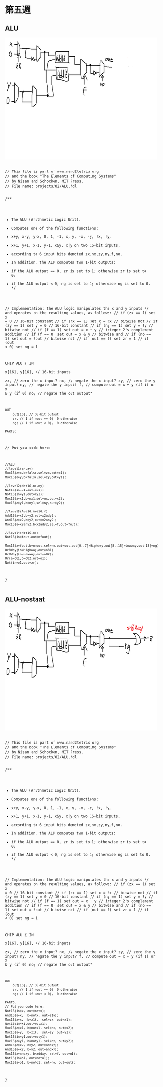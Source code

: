 # 第五週

## ALU
<img src="https://github.com/owen4096/co109a/blob/master/02/ALU.png" width="500" height="400"  align=center /> 
<pre><code>
// This file is part of www.nand2tetris.org
// and the book "The Elements of Computing Systems"
// by Nisan and Schocken, MIT Press.
// File name: projects/02/ALU.hdl

/**
 * The ALU (Arithmetic Logic Unit).
 * Computes one of the following functions:
 * x+y, x-y, y-x, 0, 1, -1, x, y, -x, -y, !x, !y,
 * x+1, y+1, x-1, y-1, x&y, x|y on two 16-bit inputs, 
 * according to 6 input bits denoted zx,nx,zy,ny,f,no.
 * In addition, the ALU computes two 1-bit outputs:
 * if the ALU output == 0, zr is set to 1; otherwise zr is set to 0;
 * if the ALU output < 0, ng is set to 1; otherwise ng is set to 0.
 */

// Implementation: the ALU logic manipulates the x and y inputs
// and operates on the resulting values, as follows:
// if (zx == 1) set x = 0        // 16-bit constant
// if (nx == 1) set x = !x       // bitwise not
// if (zy == 1) set y = 0        // 16-bit constant
// if (ny == 1) set y = !y       // bitwise not
// if (f == 1)  set out = x + y  // integer 2's complement addition
// if (f == 0)  set out = x & y  // bitwise and
// if (no == 1) set out = !out   // bitwise not
// if (out == 0) set zr = 1
// if (out < 0) set ng = 1

CHIP ALU {
    IN  
        x[16], y[16],  // 16-bit inputs        
        zx, // zero the x input?
        nx, // negate the x input?
        zy, // zero the y input?
        ny, // negate the y input?
        f,  // compute out = x + y (if 1) or x & y (if 0)
        no; // negate the out output?

    OUT 
        out[16], // 16-bit output
        zr, // 1 if (out == 0), 0 otherwise
        ng; // 1 if (out < 0),  0 otherwise

    PARTS:
   // Put you code here:

   
    //ALU
    //level1(zx,zy)
    Mux16(a=x,b=false,sel=zx,out=x1);
    Mux16(a=y,b=false,sel=zy,out=y1);
    
    //level2(Not16,nx,ny)
    Not16(in=x1,out=nx1);
    Not16(in=y1,out=ny1);
    Mux16(a=x1,b=nx1,sel=nx,out=x2);
    Mux16(a=y1,b=ny1,sel=ny,out=y2);

    //level3(Add16,And16,f)
    Add16(a=x2,b=y2,out=x2ady2);
    And16(a=x2,b=y2,out=x2any2);
    Mux16(a=x2any2,b=x2ady2,sel=f,out=fout);

    //level4(Not16,no)
    Not16(in=fout,out=nfout);
    
    Mux16(a=fout,b=nfout,sel=no,out=out,out[0..7]=Highway,out[8..15]=Lowway,out[15]=ng);
    Or8Way(in=Highway,out=o81);
    Or8Way(in=Lowway,out=o82);
    Or(a=o81,b=o82,out=o1);
    Not(in=o1,out=zr);
}
</code></pre>

## ALU-nostaat
<img src="https://github.com/owen4096/co109a/blob/master/02/ALU-nostat.png" width="500" height="400"  align=center /> 
<pre><code>
// This file is part of www.nand2tetris.org
// and the book "The Elements of Computing Systems"
// by Nisan and Schocken, MIT Press.
// File name: projects/02/ALU.hdl

/**
 * The ALU (Arithmetic Logic Unit).
 * Computes one of the following functions:
 * x+y, x-y, y-x, 0, 1, -1, x, y, -x, -y, !x, !y,
 * x+1, y+1, x-1, y-1, x&y, x|y on two 16-bit inputs, 
 * according to 6 input bits denoted zx,nx,zy,ny,f,no.
 * In addition, the ALU computes two 1-bit outputs:
 * if the ALU output == 0, zr is set to 1; otherwise zr is set to 0;
 * if the ALU output < 0, ng is set to 1; otherwise ng is set to 0.
 */

// Implementation: the ALU logic manipulates the x and y inputs
// and operates on the resulting values, as follows:
// if (zx == 1) set x = 0        // 16-bit constant
// if (nx == 1) set x = !x       // bitwise not
// if (zy == 1) set y = 0        // 16-bit constant
// if (ny == 1) set y = !y       // bitwise not
// if (f == 1)  set out = x + y  // integer 2's complement addition
// if (f == 0)  set out = x & y  // bitwise and
// if (no == 1) set out = !out   // bitwise not
// if (out == 0) set zr = 1
// if (out < 0) set ng = 1

CHIP ALU {
    IN  
        x[16], y[16],  // 16-bit inputs        
        zx, // zero the x input?
        nx, // negate the x input?
        zy, // zero the y input?
        ny, // negate the y input?
        f,  // compute out = x + y (if 1) or x & y (if 0)
        no; // negate the out output?

    OUT 
        out[16], // 16-bit output
        zr, // 1 if (out == 0), 0 otherwise
        ng; // 1 if (out < 0),  0 otherwise

    PARTS:
    // Put you code here:
    Not16(in=x, out=notx);
    And16(a=x,  b=notx, out=z16);      	
    Mux16(a=x,  b=z16,  sel=zx, out=x1);  
    Not16(in=x1,out=notx1);
    Mux16(a=x1, b=notx1, sel=nx, out=x2); 
    Mux16(a=y,  b=z16,  sel=zy, out=y1);  
    Not16(in=y1,out=noty1);
    Mux16(a=y1, b=noty1, sel=ny, out=y2);  
    Add16(a=x2, b=y2, out=addxy);         
    And16(a=x2, b=y2, out=andxy);
    Mux16(a=andxy, b=addxy, sel=f, out=o1); 
    Not16(in=o1, out=noto1);  
    Mux16(a=o1, b=noto1, sel=no, out=out); 
}
</code></pre>
